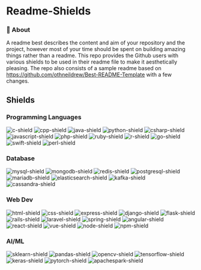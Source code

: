 # Readme-Shields

### 🧐 About

A readme best describes the content and aim of your repository and the project, however most of your time should be spent on building amazing things rather than a readme. This repo provides the Github users with various shields to be used in their readme file to make it aesthetically pleasing. The repo also consists of a sample readme based on https://github.com/othneildrew/Best-README-Template with a few changes.

## Shields

### Programming Languages

![c-shield]
![cpp-shield]
![java-shield]
![python-shield]
![csharp-shield]
![javascript-shield]
![php-shield]
![ruby-shield]
![r-shield]
![go-shield]
![swift-shield]
![perl-shield]

### Database
![mysql-shield] 
![mongodb-shield]
![redis-shield]
![postgresql-shield]
![mariadb-shield]
![elasticsearch-shield]
![kafka-shield]
![cassandra-shield]

### Web Dev
![html-shield]
![css-shield]
![express-shield]
![django-shield]
![flask-shield]
![rails-shield]
![laravel-shield]
![spring-shield]
![angular-shield]
![react-shield]
![vue-shield]
![node-shield]
![npm-shield]

### AI/ML
![sklearn-shield]
![pandas-shield]
![opencv-shield]
![tensorflow-shield]
![keras-shield]
![pytorch-shield]
![apachespark-shield]


<!-- Links to Shields Here -->
[c-shield]: https://img.shields.io/badge/-C-3744A7?logo=c&logoColor=white&style=for-the-badge
[cpp-shield]: https://img.shields.io/badge/-C++-5B92C8?logo=c%2B%2B&logoColor=white&style=for-the-badge
[java-shield]: https://img.shields.io/badge/-Java-E06C00?logo=java&logoColor=white&style=for-the-badge
[python-shield]: https://img.shields.io/badge/-Python-3A74A5?logo=python&logoColor=white&style=for-the-badge
[csharp-shield]: https://img.shields.io/badge/-C%20%23-903BA7?logo=c%20sharp&logoColor=white&style=for-the-badge
[javascript-shield]: https://img.shields.io/badge/-Javascript-EDD718?logo=javascript&logoColor=black&style=for-the-badge
[php-shield]: https://img.shields.io/badge/-PHP-858EBB?logo=php&logoColor=black&style=for-the-badge
[mysql-shield]: https://img.shields.io/badge/-MYSQL-016086?logo=mysql&logoColor=white&style=for-the-badge
[ruby-shield]: https://img.shields.io/badge/-Ruby-E80E12?logo=Ruby&logoColor=white&style=for-the-badge
[r-shield]: https://img.shields.io/badge/-R-2062B0?logo=R&logoColor=white&style=for-the-badge
[go-shield]: https://img.shields.io/badge/-GO-00A7D0?logo=Go&logoColor=white&style=for-the-badge
[swift-shield]: https://img.shields.io/badge/-SWIFT-F64014?logo=swift&logoColor=white&style=for-the-badge
[perl-shield]: https://img.shields.io/badge/-Perl-374680?logo=perl&logoColor=white&style=for-the-badge
[mongodb-shield]: https://img.shields.io/badge/-MongoDB-129B4E?logo=mongodb&logoColor=white&style=for-the-badge
[redis-shield]: https://img.shields.io/badge/-Redis-DF6C64?logo=redis&logoColor=white&style=for-the-badge
[postgresql-shield]: https://img.shields.io/badge/-POSTGRESQL-325C8E?logo=postgreSQL&logoColor=white&style=for-the-badge
[mariadb-shield]: https://img.shields.io/badge/-MariaDB-BA7257?logo=mariaDB&logoColor=white&style=for-the-badge
[elasticsearch-shield]: https://img.shields.io/badge/-ElasticSearch-11B1AA?logo=elasticsearch&logoColor=white&style=for-the-badge
[kafka-shield]: https://img.shields.io/badge/-Kafka-000000?logo=Apache%20Kafka&logoColor=white&style=for-the-badge
[cassandra-shield]: https://img.shields.io/badge/-Cassandra-C9E4F2?logo=Apache%20Cassandra&logoColor=white&style=for-the-badge
[express-shield]: https://img.shields.io/badge/-Express-EBD81C?logo=express&logoColor=black&style=for-the-badge
[django-shield]: https://img.shields.io/badge/-Django-114A34?logo=django&logoColor=white&style=for-the-badge
[rails-shield]: https://img.shields.io/badge/-Rails-C60000?logo=ruby%20on%20rails&logoColor=white&style=for-the-badge
[laravel-shield]: https://img.shields.io/badge/-Laravel-E8392C?logo=laravel&logoColor=white&style=for-the-badge
[spring-shield]: https://img.shields.io/badge/-Spring-66B129?logo=spring&logoColor=white&style=for-the-badge
[angular-shield]: https://img.shields.io/badge/-Angular-D83535?logo=angular&logoColor=white&style=for-the-badge
[react-shield]: https://img.shields.io/badge/-ReactJs-61DAFB?logo=react&logoColor=white&style=for-the-badge
[flask-shield]: https://img.shields.io/badge/-Flask-black?logo=flask&logoColor=white&style=for-the-badge
[vue-shield]: https://img.shields.io/badge/-VueJS-00C480?logo=vue-dot-js&logoColor=white&style=for-the-badge
[node-shield]: https://img.shields.io/badge/-NodeJS-8BBF3D?logo=node-dot-js&logoColor=black&style=for-the-badge
[npm-shield]: https://img.shields.io/badge/-NPM-C63636?logo=npm&logoColor=black&style=for-the-badge
[html-shield]: https://img.shields.io/badge/-HTML-orange?logo=html5&logoColor=white&style=for-the-badge
[css-shield]: https://img.shields.io/badge/-CSS-2862E9?logo=css3&logoColor=white&style=for-the-badge
[sklearn-shield]: https://img.shields.io/badge/-SCIKIT%20LEARN-F09534?logo=scikit-learn&logoColor=white&style=for-the-badge
[pandas-shield]: https://img.shields.io/badge/-pandas-120751?logo=pandas&logoColor=white&style=for-the-badge
[opencv-shield]: https://img.shields.io/badge/-OpenCV-red?logo=opencv&logoColor=white&style=for-the-badge
[tensorflow-shield]:https://img.shields.io/badge/-Tensorflow-orange?logo=tensorflow&logoColor=white&style=for-the-badge
[keras-shield]:https://img.shields.io/badge/-Keras-red?logo=keras&logoColor=white&style=for-the-badge
[pytorch-shield]: https://img.shields.io/badge/-Pytorch-E74A2B?logo=pytorch&logoColor=white&style=for-the-badge
[apachespark-shield]: https://img.shields.io/badge/-Apache%20Spark-3A383C?logo=apache%20spark&logoColor=DA4D00&style=for-the-badge


